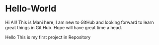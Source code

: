 # Hello-World

Hi All!
This is Mani here, I am new to GitHub and looking forward to learn great things in Git Hub.
Hope will have great time a head.

Hello This is my first project in Repository

